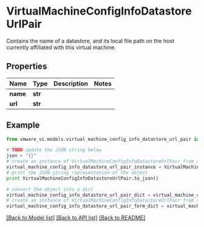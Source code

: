 # VirtualMachineConfigInfoDatastoreUrlPair

Contains the name of a datastore, and its local file path on the host currently affiliated with this virtual machine. 

## Properties
Name | Type | Description | Notes
------------ | ------------- | ------------- | -------------
**name** | **str** |  | 
**url** | **str** |  | 

## Example

```python
from vmware_vi.models.virtual_machine_config_info_datastore_url_pair import VirtualMachineConfigInfoDatastoreUrlPair

# TODO update the JSON string below
json = "{}"
# create an instance of VirtualMachineConfigInfoDatastoreUrlPair from a JSON string
virtual_machine_config_info_datastore_url_pair_instance = VirtualMachineConfigInfoDatastoreUrlPair.from_json(json)
# print the JSON string representation of the object
print VirtualMachineConfigInfoDatastoreUrlPair.to_json()

# convert the object into a dict
virtual_machine_config_info_datastore_url_pair_dict = virtual_machine_config_info_datastore_url_pair_instance.to_dict()
# create an instance of VirtualMachineConfigInfoDatastoreUrlPair from a dict
virtual_machine_config_info_datastore_url_pair_form_dict = virtual_machine_config_info_datastore_url_pair.from_dict(virtual_machine_config_info_datastore_url_pair_dict)
```
[[Back to Model list]](../README.md#documentation-for-models) [[Back to API list]](../README.md#documentation-for-api-endpoints) [[Back to README]](../README.md)


